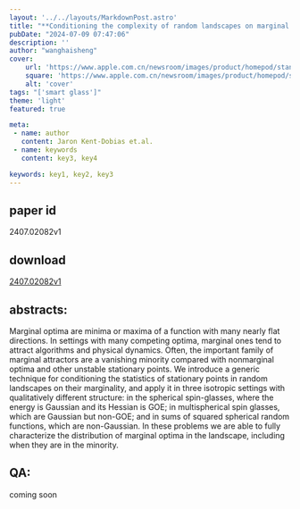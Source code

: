 ```yaml
---
layout: '../../layouts/MarkdownPost.astro'
title: "**Conditioning the complexity of random landscapes on marginal optima**"
pubDate: "2024-07-09 07:47:06"
description: ''
author: "wanghaisheng"
cover:
    url: 'https://www.apple.com.cn/newsroom/images/product/homepod/standard/Apple-HomePod-hero-230118_big.jpg.large_2x.jpg'
    square: 'https://www.apple.com.cn/newsroom/images/product/homepod/standard/Apple-HomePod-hero-230118_big.jpg.large_2x.jpg'
    alt: 'cover'
tags: "['smart glass']"
theme: 'light'
featured: true

meta:
 - name: author
   content: Jaron Kent-Dobias et.al.
 - name: keywords
   content: key3, key4

keywords: key1, key2, key3
---
```


## paper id
2407.02082v1
## download
[2407.02082v1](http://arxiv.org/abs/2407.02082v1)
## abstracts:
Marginal optima are minima or maxima of a function with many nearly flat directions. In settings with many competing optima, marginal ones tend to attract algorithms and physical dynamics. Often, the important family of marginal attractors are a vanishing minority compared with nonmarginal optima and other unstable stationary points. We introduce a generic technique for conditioning the statistics of stationary points in random landscapes on their marginality, and apply it in three isotropic settings with qualitatively different structure: in the spherical spin-glasses, where the energy is Gaussian and its Hessian is GOE; in multispherical spin glasses, which are Gaussian but non-GOE; and in sums of squared spherical random functions, which are non-Gaussian. In these problems we are able to fully characterize the distribution of marginal optima in the landscape, including when they are in the minority.
## QA:
coming soon
